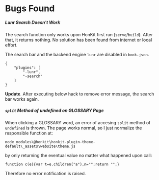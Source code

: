 # Bugs Found

##### Lunr Search Doesn't Work

The search function only works upon HonKit first run (`serve`/`build`). After that, it returns nothing. No solution has been found from internet or local effort.

The search bar and the backend engine `lunr` are disabled in `book.json`.

```
{
    "plugins": [
        "-lunr",
        "-search"
    ]
}
```

**Update**. After executing below hack to remove error message, the search bar works again.

##### `split` Method of undefined on GLOSSARY Page

When clicking a GLOSSARY word, an error of accesing `split` method of `undefined` is thrown. The page works normal, so I just normalize the responsible function at:

`node_modules\@honkit\honkit-plugin-theme-default\_assets\website\theme.js`

by only returning the eventual value no matter what happened upon call:

```
function c(e){var t=e.children("a"),n="";return "";}
```

Therefore no error notification is raised.  
